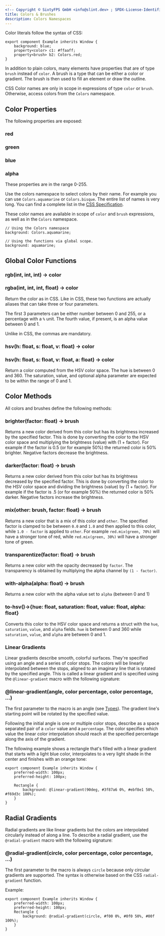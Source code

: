 ```yaml
---
<!-- Copyright © SixtyFPS GmbH <info@slint.dev> ; SPDX-License-Identifier: MIT -->
title: Colors & Brushes
description: Colors Namespaces
---
```




Color literals follow the syntax of CSS:

```slint
export component Example inherits Window {
    background: blue;
    property<color> c1: #ffaaff;
    property<brush> b2: Colors.red;
}
```

In addition to plain colors, many elements have properties that are of type `brush` instead of `color`.
A brush is a type that can be either a color or gradient. The brush is then used to fill an element or
draw the outline.

CSS Color names are only in scope in expressions of type `color` or `brush`. Otherwise, access
colors from the `Colors` namespace.

## Color Properties

The following properties are exposed:

### red
### green
### blue
### alpha

These properties are in the range 0-255.

Use the colors namespace to select colors by their name. For example you can use `Colors.aquamarine` or `Colors.bisque`.
The entire list of names is very long. You can find a complete list in the [CSS Specification](https://www.w3.org/TR/css-color-3/#svg-color).

These color names are available in scope of `color` and `brush` expressions, as well as in the `Colors` namespace.

```slint no-test
// Using the Colors namespace
background: Colors.aquamarine;

// Using the functions via global scope.
background: aquamarine;
```

## Global Color Functions

### rgb(int, int, int) -> color 
### rgba(int, int, int, float) -> color

Return the color as in CSS. Like in CSS, these two functions are actually aliases that can take
three or four parameters.

The first 3 parameters can be either number between 0 and 255, or a percentage with a `%` unit.
The fourth value, if present, is an alpha value between 0 and 1.

Unlike in CSS, the commas are mandatory.

### hsv(h: float, s: float, v: float) -> color
### hsv(h: float, s: float, v: float, a: float) -> color

Return a color computed from the HSV color space. The hue is between 0 and 360.
The saturation, value, and optional alpha parameter are expected to be within the range of 0 and 1.

## Color Methods
All colors and brushes define the following methods:

### brighter(factor: float) -> brush

Returns a new color derived from this color but has its brightness increased by the specified factor.
This is done by converting the color to the HSV color space and multiplying the brightness (value) with (1 + factor).
For example if the factor is 0.5 (or for example 50%) the returned color is 50% brighter. Negative factors
decrease the brightness.

### darker(factor: float) -> brush

Returns a new color derived from this color but has its brightness decreased by the specified factor.
This is done by converting the color to the HSV color space and dividing the brightness (value) by (1 + factor).
For example if the factor is .5 (or for example 50%) the returned color is 50% darker. Negative factors
increase the brightness.

### mix(other: brush, factor: float) -> brush

Returns a new color that is a mix of this color and `other`. The specified factor is
clamped to be between `0.0` and `1.0` and then applied to this color, while `1.0 - factor`
is applied to `other`. For example `red.mix(green, 70%)` will have a stronger tone of red, while
`red.mix(green, 30%)` will have a stronger tone of green.

### transparentize(factor: float) -> brush

Returns a new color with the opacity decreased by `factor`.
The transparency is obtained by multiplying the alpha channel by `(1 - factor)`.

### with-alpha(alpha: float) -> brush

Returns a new color with the alpha value set to `alpha` (between 0 and 1)

### to-hsv()->{hue: float, saturation: float, value: float, alpha: float}

Converts this color to the HSV color space and returns a struct with the `hue`, `saturation`, `value`,
and `alpha` fields. `hue` is between 0 and 360 while `saturation`, `value`, and `alpha` are between 0 and 1.

### Linear Gradients

Linear gradients describe smooth, colorful surfaces. They're specified using an angle and a series of
color stops. The colors will be linearly interpolated between the stops, aligned to an imaginary line
that is rotated by the specified angle. This is called a linear gradient and is specified using the
`@linear-gradient` macro with the following signature:

### @linear-gradient(angle, color percentage, color percentage, ...)

The first parameter to the macro is an angle (see [Types](types.md)). The gradient line's starting point
will be rotated by the specified value.

Following the initial angle is one or multiple color stops, describe as a space separated pair of a
`color` value and a `percentage`. The color specifies which value the linear color interpolation should
reach at the specified percentage along the axis of the gradient.

The following example shows a rectangle that's filled with a linear gradient that starts with a light blue
color, interpolates to a very light shade in the center and finishes with an orange tone:

```slint
export component Example inherits Window {
    preferred-width: 100px;
    preferred-height: 100px;

    Rectangle {
        background: @linear-gradient(90deg, #3f87a6 0%, #ebf8e1 50%, #f69d3c 100%);
    }
}
```

## Radial Gradients

Radial gradients are like linear gradients but the colors are interpolated circularly instead of
along a line. To describe a radial gradient, use the `@radial-gradient` macro with the following signature:

### @radial-gradient(circle, color percentage, color percentage, ...)

The first parameter to the macro is always `circle` because only circular gradients are supported.
The syntax is otherwise based on the CSS `radial-gradient` function.

Example:

```slint
export component Example inherits Window {
    preferred-width: 100px;
    preferred-height: 100px;
    Rectangle {
        background: @radial-gradient(circle, #f00 0%, #0f0 50%, #00f 100%);
    }
}
```
